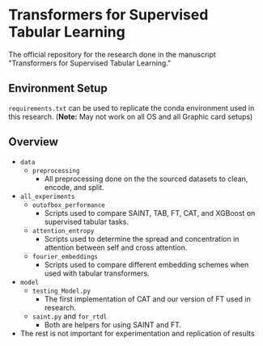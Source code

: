 # Transformers for Supervised Tabular Learning

The official repository for the research done in the manuscript "Transformers for Supervised Tabular Learning." 

## Environment Setup

`requirements.txt` can be used to replicate the conda environment used in this research. (**Note:** May not work on all OS and all Graphic card setups)

## Overview

- `data`
  -   `preprocessing`
      - All preprocessing done on the the sourced datasets to clean, encode, and split.
- `all_experiments`
  - `outofbox_performance`
    - Scripts used to compare SAINT, TAB, FT, CAT, and XGBoost on supervised tabular tasks.
  - `attention_entropy`
    - Scripts used to determine the spread and concentration in attention between self and cross attention.
  - `fourier_embeddings`
    - Scripts used to compare different embedding schemes when used with tabular transformers.
- `model`
  - `testing_Model.py`
    - The first implementation of CAT and our version of FT used in research.
  - `saint.py` and `for_rtdl`
    - Both are helpers for using SAINT and FT.
- The rest is not important for experimentation and replication of results
